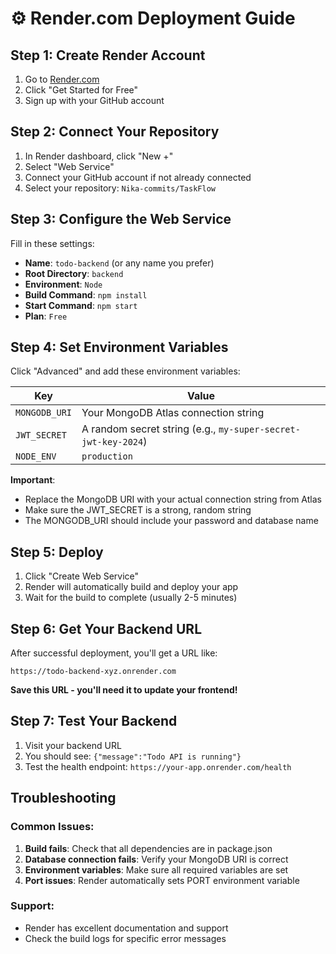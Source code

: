 # ⚙️ Render.com Deployment Guide

## Step 1: Create Render Account

1. Go to [Render.com](https://render.com)
2. Click "Get Started for Free"
3. Sign up with your GitHub account

## Step 2: Connect Your Repository

1. In Render dashboard, click "New +"
2. Select "Web Service"
3. Connect your GitHub account if not already connected
4. Select your repository: `Nika-commits/TaskFlow`

## Step 3: Configure the Web Service

Fill in these settings:

- **Name**: `todo-backend` (or any name you prefer)
- **Root Directory**: `backend`
- **Environment**: `Node`
- **Build Command**: `npm install`
- **Start Command**: `npm start`
- **Plan**: `Free`

## Step 4: Set Environment Variables

Click "Advanced" and add these environment variables:

| Key           | Value                                                         |
| ------------- | ------------------------------------------------------------- |
| `MONGODB_URI` | Your MongoDB Atlas connection string                          |
| `JWT_SECRET`  | A random secret string (e.g., `my-super-secret-jwt-key-2024`) |
| `NODE_ENV`    | `production`                                                  |

**Important**:

- Replace the MongoDB URI with your actual connection string from Atlas
- Make sure the JWT_SECRET is a strong, random string
- The MONGODB_URI should include your password and database name

## Step 5: Deploy

1. Click "Create Web Service"
2. Render will automatically build and deploy your app
3. Wait for the build to complete (usually 2-5 minutes)

## Step 6: Get Your Backend URL

After successful deployment, you'll get a URL like:

```
https://todo-backend-xyz.onrender.com
```

**Save this URL - you'll need it to update your frontend!**

## Step 7: Test Your Backend

1. Visit your backend URL
2. You should see: `{"message":"Todo API is running"}`
3. Test the health endpoint: `https://your-app.onrender.com/health`

## Troubleshooting

### Common Issues:

1. **Build fails**: Check that all dependencies are in package.json
2. **Database connection fails**: Verify your MongoDB URI is correct
3. **Environment variables**: Make sure all required variables are set
4. **Port issues**: Render automatically sets PORT environment variable

### Support:

- Render has excellent documentation and support
- Check the build logs for specific error messages
